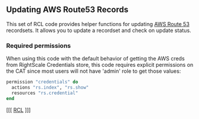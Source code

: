 ## Updating AWS Route53 Records

This set of RCL code provides helper functions for updating [AWS Route 53](http://aws.amazon.com/route53/) recordsets. It allows you to update a recordset and check on update status. 

### Required permissions

When using this code with the default behavior of getting the AWS creds from RightScale Credentials store, this code requires explicit permissions on the CAT since most users will not have 'admin' role to get those values:

~~~ ruby
permission "credentials" do
  actions "rs.index", "rs.show"
  resources "rs.credential"
end
~~~

[[[
[RCL](route53.rcl.rb)
]]]
